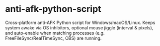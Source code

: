 # anti-afk-python-script
Cross-platform anti-AFK Python script for Windows/macOS/Linux. Keeps system awake via OS inhibitors, optional mouse jiggle (interval &amp; pixels), and auto-enable when matching processes (e.g. FreeFileSync/RealTimeSync, OBS) are running.
